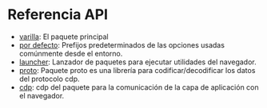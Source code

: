 # Referencia API

- [varilla](https://pkg.go.dev/github.com/go-rod/rod): El paquete principal
- [por defecto](https://pkg.go.dev/github.com/go-rod/rod/lib/defaults): Prefijos predeterminados de las opciones usadas comúnmente desde el entorno.
- [launcher](https://pkg.go.dev/github.com/go-rod/rod/lib/launcher): Lanzador de paquetes para ejecutar utilidades del navegador.
- [proto](https://pkg.go.dev/github.com/go-rod/rod/lib/proto): Paquete proto es una librería para codificar/decodificar los datos del protocolo cdp.
- [cdp](https://pkg.go.dev/github.com/go-rod/rod/lib/cdp): cdp del paquete para la comunicación de la capa de aplicación con el navegador.
